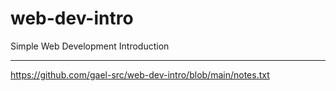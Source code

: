 # web-dev-intro

Simple Web Development Introduction

---

https://github.com/gael-src/web-dev-intro/blob/main/notes.txt
